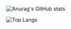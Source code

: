 ![Anurag's GitHub stats](https://github-readme-stats.vercel.app/api?username=Uks98&theme=github_dark&show_icons=true)

![Top Langs](https://github-readme-stats.vercel.app/api/top-langs/?username=Uks98&layout=compact&theme=tokyonight)

